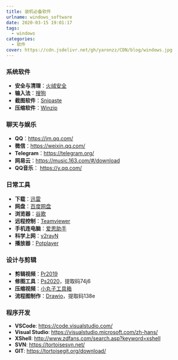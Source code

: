 ```yaml
---
title: 装机必备软件
urlname: windows_software
date: 2020-03-15 19:01:17
tags: 
  - windows
categories: 
  - 软件
cover: https://cdn.jsdelivr.net/gh/yaronzz/CDN/blog/windows.jpg
---
```


### 系统软件
- **安全与清理**：[火绒安全](https://www.huorong.cn/)
- **输入法**：[搜狗](https://pinyin.sogou.com/)
- **截图软件**：[Snipaste](https://www.snipaste.com/)
- **压缩软件**：[Winzip](http://www.wenya.cn/)

### 聊天与娱乐
- **QQ**：https://im.qq.com/
- **微信**：https://weixin.qq.com/
- **Telegram**：https://telegram.org/
- **网易云**：https://music.163.com/#/download
- **QQ音乐**： https://y.qq.com/

### 日常工具
- **下载**：[迅雷](https://www.xunlei.com/)
- **网盘**：[百度网盘](https://pan.baidu.com/)
- **浏览器**：[谷歌](https://www.google.cn/intl/zh-CN/chrome/)
- **远程控制**：[Teamviewer](https://www.teamviewer.cn/cn/)
- **手机连电脑**：[爱思助手](https://www.i4.cn/)
- **科学上网**：[v2rayN](https://github.com/2dust/v2rayN/releases/latest)
- **播放器**：[Potplayer](https://potplayer.en.softonic.com/windows)

### 设计与剪辑
- **剪辑视频**：[Pr2019](http://www.downza.cn/soft/282275.html)
- **修图工具**：[Ps2020](https://pan.baidu.com/s/18cG0vNhO5SYZnm1712Nypw)，提取码74j6 
- **压缩视频**：[小丸子工具箱](https://pan.baidu.com/s/1zMv_4ltgEMSyt5tmwktADg)
- **流程图制作**：[Drawio](https://pan.baidu.com/s/1ZxVuefKd6rO1cYQd2Gtsjw)，提取码138e 

### 程序开发
- **VSCode**: https://code.visualstudio.com/
- **Visual Studio**: https://visualstudio.microsoft.com/zh-hans/
- **XShell**: http://www.zdfans.com/search.asp?keyword=xshell
- **SVN**: https://tortoisesvn.net/
- **GIT**: https://tortoisegit.org/download/